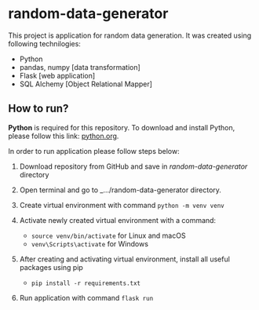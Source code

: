 # **random-data-generator**
This project is application for random data generation.
It was created using following technilogies:
- Python
- pandas, numpy [data transformation]
- Flask [web application]
- SQL Alchemy [Object Relational Mapper]

## How to run?
**Python** is required for this repository. 
To download and install Python, please follow this link: [python.org](https://www.python.org/).

In order to run application please follow steps below:

1. Download repository from GitHub and save in *random-data-generator* directory

2. Open terminal and go to _.../random-data-generator directory.

3. Create virtual environment with command `python -m venv venv`

4. Activate newly created virtual environment with a command:
   - `source venv/bin/activate` for Linux and macOS
   - `venv\Scripts\activate` for Windows
   
5. After creating and activating virtual environment, install all useful packages using pip
	- `pip install -r requirements.txt`

6. Run application with command `flask run`